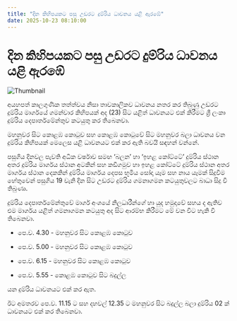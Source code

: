 ```yaml
---
title: "දින කිහිපයකට පසු උඩරට දුම්රිය ධාවනය යළි ඇරඹේ"
date: 2025-10-23 08:10:00
---
```


# දින කිහිපයකට පසු උඩරට දුම්රිය ධාවනය යළි ඇරඹේ

![Thumbnail](https://helakuru.sgp1.cdn.digitaloceanspaces.com/esana/images/lib/train-parcel.jpg)

අයහපත් කාලගුණික තත්ත්වය නිසා තාවකාලිකව ධාවනය නතර කර තිබුණු උඩරට දුම්රිය මාර්ගයේ ගමන්වාර කිහිපයක් අද (23) සිට යළිත් ධාවනයට එක් කිරීමට ශ්‍රී ලංකා දුම්රිය දෙපාර්තමේන්තුව කටයුතු කර තිබෙනවා.

මහනුවර සිට කොළඹ කොටුව සහ කොළඹ කොටුවේ සිට මහනුවර බලා ධාවනය වන දුම්රිය කිහිපයක් මෙලෙස යළි ධාවනයට එක් කර ඇති බවයි සඳහන් වන්නේ.

පසුගිය දිනවල පැවති අධික වර්ෂාව සමඟ ‘බලන’ හා ‘ඉහළ කෝට්ටේ’ දුම්රිය ස්ථාන අතර දුම්රිය මාර්ගය ස්ථාන අටකින් සහ කඩිගමුව හා ඉහළ කෝට්ටේ දුම්රිය ස්ථාන අතර මාර්ගය ස්ථාන දෙකකින් දුම්රිය මාර්ගය දෙපස භූමිය සෝදා යෑම සහ නාය යෑමක් සිදුවීම හේතුවෙන් පසුගිය 19 වැනි දින සිට උඩරට දුම්රිය ගමනාගමන කටයුතුවලට බාධා සිදු වී තිබුණා.

දුම්රිය දෙපාර්තමේන්තුවේ මාර්ග අංශයේ නිලධාරීන්ගේ හා යුද හමුදාවේ සහය ද ඇතිව එම මාර්ගය යළිත් ගමනාගමන කටයුතු අද සිට ආරම්භ කිරීමට මේ වන විට හැකි වී තිබෙනවා.

* පෙ.ව. 4.30 - මහනුවර සිට කොළඹ කොටුව

* පෙ.ව. 5.00 - මහනුවර සිට කොළඹ කොටුව

* පෙ.ව. 6.15 - මහනුවර සිට කොළඹ කොටුව

* පෙ.ව. 5.55 - කොළඹ කොටුව සිට බදුල්ල

යන දුම්රිය ධාවනයට එක් කර ඇත.

ඊට අමතරව පෙ.ව. 11.15 ට සහ දහවල් 12.35 ට මහනුවර සිට බදුල්ල බලා දුම්රිය 02 ක් ධාවනයට එක් කර තිබෙනවා.

